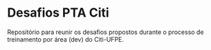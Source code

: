 # Desafios PTA Citi

Repositório para reunir os desafios propostos durante o processo de treinamento por área (dev) do Citi-UFPE.